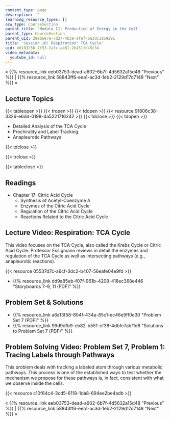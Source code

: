 ```yaml
---
content_type: page
description: ''
learning_resource_types: []
ocw_type: CourseSection
parent_title: 'Module II: Production of Energy in the Cell'
parent_type: CourseSection
parent_uid: 29eb687e-7d27-4b59-afef-6a3dc3859291
title: 'Session 10: Respiration: TCA Cycle'
uid: e618325b-7f53-2a3c-a461-2b451fd45c34
video_metadata:
  youtube_id: null
---
```


« {{% resource_link eeb03753-dead-a602-6b7f-4d5632a15d48 "Previous" %}} | {{% resource_link 58843ff6-eea1-ac3d-1eb2-2129d17d7148 "Next" %}} »

Lecture Topics
--------------

{{< tableopen >}}
{{< tropen >}}
{{< tdopen >}}
{{< resource 91806c38-3326-e6dd-0198-4a5221716242 >}}
{{< tdclose >}}
{{< tdopen >}}


*   Detailed Analysis of the TCA Cycle
*   Prochirality and Label Tracking
*   Anapleurotic Pathways


{{< tdclose >}}

{{< trclose >}}

{{< tableclose >}}

Readings
--------

*   Chapter 17: Citric Acid Cycle
    *   Synthesis of Acetyl-Coenzyme A
    *   Enzymes of the Citric Acid Cycle
    *   Regulation of the Citric Acid Cycle
    *   Reactions Related to the Citric Acid Cycle

Lecture Video: Respiration: TCA Cycle
-------------------------------------

This video focuses on the TCA Cycle, also called the Krebs Cycle or Citric Acid Cycle. Professor Essigmann reviews in detail the enzymes and regulation of the TCA Cycle as well as intersecting pathways (e.g., anapleurotic reactions).

{{< resource 05537d7c-a6cf-3dc2-b407-56eafe04e9fd >}}

*   {{% resource_link dd9a85eb-f07f-961b-4208-418ec368e446 "Storyboards 7–9, 11 (PDF)" %}}

Problem Set & Solutions
-----------------------

*   {{% resource_link a6a13f58-804f-434a-85c1-ec46e9ff0e30 "Problem Set 7 (PDF)" %}}
*   {{% resource_link 99d9dfb9-eb82-b551-cf38-4dbfe7abf1d8 "Solutions to Problem Set 7 (PDF)" %}}

Problem Solving Video: Problem Set 7, Problem 1: Tracing Labels through Pathways
--------------------------------------------------------------------------------

This problem deals with tracking a labeled atom through various metabolic pathways. This process is one of the established ways to test whether the mechanism we propose for these pathways is, in fact, consistent with what we observe inside the cells.

{{< resource c10f64c4-3cd5-6118-1da8-694ee2be4adb >}}

« {{% resource_link eeb03753-dead-a602-6b7f-4d5632a15d48 "Previous" %}} | {{% resource_link 58843ff6-eea1-ac3d-1eb2-2129d17d7148 "Next" %}} »